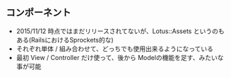 
## コンポーネント

* 2015/11/12 時点ではまだリリースされてないが、Lotus::Assets というのもある(RailsにおけるSprockets的な)
* それぞれ単体 / 組み合わせて、どっちでも使用出来るようになっている
* 最初 View / Controller だけ使って、後から Modelの機能を足す、みたいな事が可能
